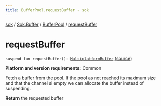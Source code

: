 ```yaml
---
title: BufferPool.requestBuffer - sok
---
```


[sok](../../index.html) / [Sok.Buffer](../index.html) / [BufferPool](index.html) / [requestBuffer](./request-buffer.html)

# requestBuffer

`suspend fun requestBuffer(): `[`MultiplatformBuffer`](../-multiplatform-buffer/index.html) [(source)](https://github.com/SeekDaSky/Sok/tree/master/common/sok-common/src/Sok/Buffer/BufferPool.kt#L35)

**Platform and version requirements:** Common

Fetch a buffer from the pool. If the pool as not reached its maximum size and that the channel si empty we can allocate
the buffer instead of suspending.

**Return**
the requested buffer

